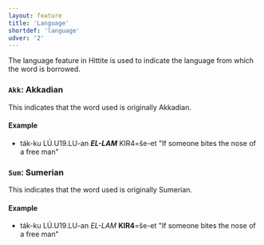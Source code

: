 ```yaml
---
layout: feature
title: 'Language'
shortdef: 'language'
udver: '2'
---
```


The language feature in Hittite is used to indicate the language from which the word is borrowed.

### <a name="Akk">`Akk`</a>: Akkadian

This indicates that the word used is originally Akkadian.

#### Example

* ták-ku LÚ.U19.LU-an *<b>EL-LAM</b>* KIR4=še-et "If someone bites the nose of a free man"

### <a name="Sum">`Sum`</a>: Sumerian

This indicates that the word used is originally Sumerian.

#### Example

* ták-ku LÚ.U19.LU-an *EL-LAM* <b>KIR4</b>=še-et "If someone bites the nose of a free man"
<!-- Interlanguage links updated Ne 5. května 2024, 18:20:02 CEST -->

